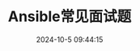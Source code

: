 ---
title: Ansible常见面试题
icon: circle-info
order: 1
pageview: false
date: 2024-10-5 09:44:15
comment: false
breadcrumb: false
# 类别
category: 面试题
---
